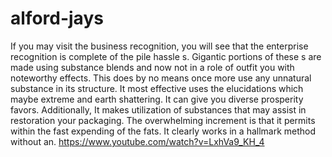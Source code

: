 # alford-jays
  If you may visit the business recognition, you will see that the enterprise recognition is complete of the pile hassle s. Gigantic portions of these s are made using substance blends and now not in a role of outfit you with noteworthy effects. This does by no means once more use any unnatural substance in its structure. It most effective uses the elucidations which maybe extreme and earth shattering. It can give you diverse prosperity favors. Additionally, It makes utilization of substances that may assist in restoration your packaging. The overwhelming increment is that it permits within the fast expending of the fats. It clearly works in a hallmark method without an. https://www.youtube.com/watch?v=LxhVa9_KH_4

